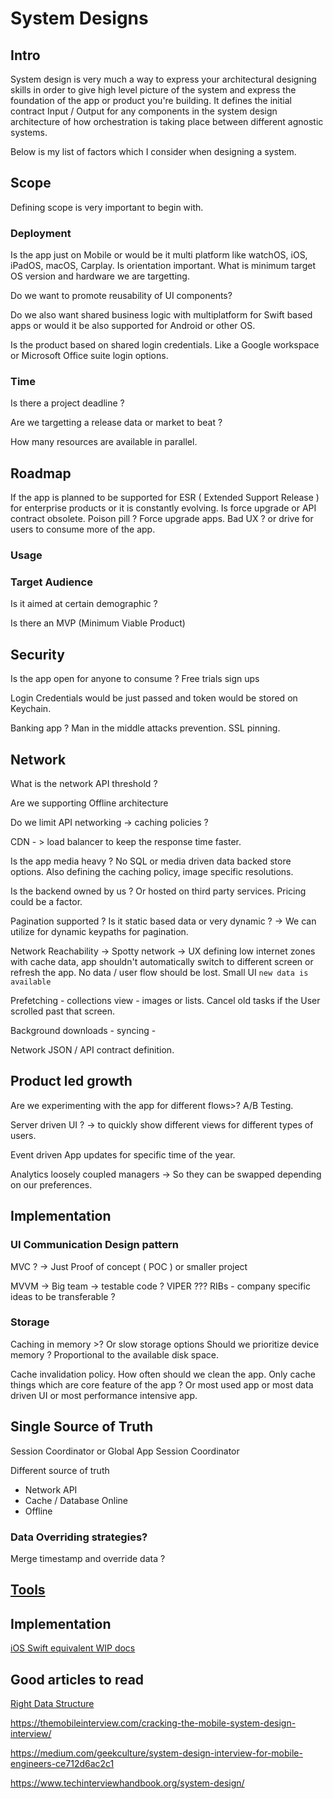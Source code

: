 # System Designs

## Intro

System design is very much a way to express your architectural designing skills in order to give high level picture of the system and express the foundation of the app or product you're building. It defines the initial contract Input / Output for any components in the system design architecture of how orchestration is taking place between different agnostic systems.

Below is my list of factors which I consider when designing a system.

## Scope 

Defining scope is very important to begin with.

### Deployment

Is the app just on Mobile or would be it multi platform like watchOS, iOS, iPadOS, macOS, Carplay.
Is orientation important.
What is minimum target OS version and hardware we are targetting.

Do we want to promote reusability of UI components? 

Do we also want shared business logic with multiplatform for Swift based apps or would it be also supported for Android or other OS.

Is the product based on shared login credentials. Like a Google workspace or Microsoft Office suite login options.

### Time

Is there a project deadline ?

Are we targetting a release data or market to beat ? 

How many resources are available in parallel.



## Roadmap

If the app is planned to be supported for ESR ( Extended Support Release ) for enterprise products or it is constantly evolving. 
Is force upgrade or API contract obsolete. Poison pill ? Force upgrade apps. 
Bad UX ? or drive for users to consume more of the app.
### Usage

### Target Audience

Is it aimed at certain demographic ? 

Is there an MVP (Minimum Viable Product)

## Security

Is the app open for anyone to consume ? Free trials sign ups

Login Credentials would be just passed and token would be stored on Keychain.

Banking app ? Man in the middle attacks prevention. SSL pinning.


## Network 

What is the network API threshold ? 

Are we supporting Offline architecture

Do we limit API networking -> caching policies ?

CDN - > load balancer to keep the response time faster.

Is the app media heavy ? No SQL or media driven data backed store options. Also defining the caching policy, image specific resolutions. 

Is the backend owned by us ? Or hosted on third party services. Pricing could be a factor.

Pagination supported ? Is it static based data or very dynamic ? -> We can utilize for dynamic keypaths for pagination.

Network Reachability -> Spotty network -> UX defining low internet zones with cache data, app shouldn't automatically switch to different screen or refresh the app. No data / user flow should be lost. Small UI `new data is available`

Prefetching - collections view - images or lists. Cancel old tasks if the User scrolled past that screen.

Background downloads - syncing - 

Network JSON / API contract definition.

## Product led growth

Are we experimenting with the app for different flows>? 
A/B Testing.

Server driven UI ? ->  to quickly show different views for different types of users.

Event driven App updates for specific time of the year.

Analytics loosely coupled managers -> So they can be swapped depending on our preferences.



## Implementation

###  UI Communication Design pattern

MVC ? -> Just Proof of concept ( POC ) or smaller project

MVVM -> Big team -> testable code ? 
VIPER ??? RIBs  - company specific ideas to be transferable ? 


### Storage

Caching in memory >? Or slow storage options
Should we prioritize device memory ? Proportional to the available disk space.

Cache invalidation policy. How often should we clean the app.
Only cache things which are core feature of the app ? Or most used app or most data driven UI or most performance intensive app.


## Single Source of Truth

Session Coordinator or Global App Session Coordinator

Different source of truth
- Network API 
- Cache / Database Online
- Offline

### Data Overriding strategies? 
Merge timestamp and override data ? 

## [Tools](apps.md#Design)
## Implementation

[iOS Swift equivalent WIP docs](API_design.md)

## Good articles to read

[Right Data Structure](https://www.swiftbysundell.com/articles/picking-the-right-data-structure-in-swift/)

https://themobileinterview.com/cracking-the-mobile-system-design-interview/

https://medium.com/geekculture/system-design-interview-for-mobile-engineers-ce712d6ac2c1

https://www.techinterviewhandbook.org/system-design/